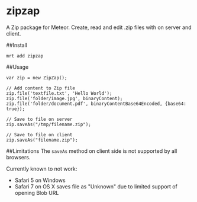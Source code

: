 zipzap
=============

A Zip package for Meteor. Create, read and edit .zip files with on server and client.

##Install
```
mrt add zipzap
```

##Usage
```
var zip = new ZipZap();

// Add content to Zip file
zip.file('textfile.txt', 'Hello World');
zip.file('folder/image.jpg', binaryContent);
zip.file('folder/document.pdf', binaryContentBase64Encoded, {base64: true});

// Save to file on server
zip.saveAs("/tmp/filename.zip");

// Save to file on client
zip.saveAs("filename.zip");
```

##Limitations
The `saveAs` method on client side is not supported by all browsers.

Currently known to not work:
 - Safari 5 on Windows
 - Safari 7 on OS X saves file as "Unknown" due to limited support of opening Blob URL

